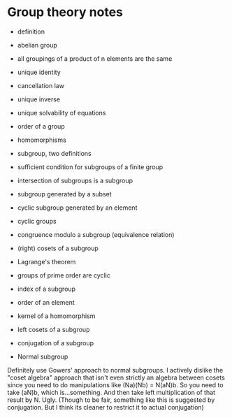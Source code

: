 # Group theory notes

- definition

- abelian group

- all groupings of a product of n elements are the same

- unique identity

- cancellation law

- unique inverse

- unique solvability of equations

- order of a group

- homomorphisms

- subgroup, two definitions

- sufficient condition for subgroups of a finite group

- intersection of subgroups is a subgroup

- subgroup generated by a subset

- cyclic subgroup generated by an element

- cyclic groups

- congruence modulo a subgroup (equivalence relation)

- (right) cosets of a subgroup

- Lagrange's theorem

- groups of prime order are cyclic

- index of a subgroup

- order of an element

- kernel of a homomorphism

- left cosets of a subgroup

- conjugation of a subgroup

- Normal subgroup

Definitely use Gowers' approach to normal subgroups. I actively dislike the "coset algebra" approach that isn't even strictly an algebra between cosets since you need to do manipulations like (Na)(Nb) = N(aN)b. So you need to take (aN)b, which is...something. And then take left multiplication of that result by N. Ugly. (Though to be fair, something like this is suggested by conjugation. But I think its cleaner to restrict it to actual conjugation)
